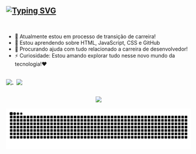 <div align="">

  ## <span style="color: red">[![Typing SVG](https://readme-typing-svg.herokuapp.com/?color=FF0000&size=45&center=true&vCenter=true&width=1000&lines=<Olá,+eu+sou+a+Ana!+👋/>+:%29;<Estudante+de+Front-End/>+;<Hello,+I'm+Ana!👋/>+:%29;<Front-End+student/>;)](https://git.io/typing-svg)</span>

  </br>

- 🔭 Atualmente estou em processo de transição de carreira!
- 🌱 Estou aprendendo sobre HTML, JavaScript, CSS e GitHub
- 🤔 Procurando ajuda com tudo relacionado a carreira de desenvolvedor!
- ⚡ Curiosidade: Estou amando explorar tudo nesse novo mundo da tecnologia!❤️
  
<div><br>
  <a href="https://github.com/anuraghazra/github-readme-stats">
    <img height=150 align="center" src="https://github-readme-stats.vercel.app/api?username=anahmartins&show_icons=true&theme=shadow_red"/>
  </a>
  <a>&nbsp;</a>
  <a href="https://github.com/anuraghazra/convoychat">
    <img height=150 align="center" src="https://github-readme-stats.vercel.app/api/top-langs/?username=anahmartins&layout=compact&theme=shadow_red"/>
  </a>
</div>
<br>

<p align="center">
  <a href="https://skillicons.dev">
    <img src="https://skillicons.dev/icons?i=js,html,css,git,github" />
  </a>
</p>

 <picture>
    <source media="(prefers-color-scheme: dark)" srcset="https://raw.githubusercontent.com/anahmartins/anahmartins/output/github-contribution-grid-snake-dark.svg">
    <source media="(prefers-color-scheme: light)" srcset="https://raw.githubusercontent.com/anahmartins/anahmartins/output/github-contribution-grid-snake.svg">
    <img alt="github contribution grid snake animation" src="https://raw.githubusercontent.com/anahmartins/anahmartins/output/github-contribution-grid-snake.svg">
  </picture>
